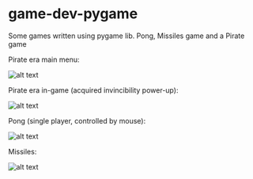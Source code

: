 # game-dev-pygame
Some games written using pygame lib. Pong, Missiles game and a Pirate game

Pirate era main menu:

![alt text](https://i.ibb.co/bNrRhXg/pirate-menu.png)

Pirate era in-game (acquired invincibility power-up):

![alt text](https://i.ibb.co/25hsQzy/pirate-game.png)

Pong (single player, controlled by mouse):

![alt text](https://i.ibb.co/xq7CzLN/pong.png)

Missiles:

![alt text](https://i.ibb.co/85BNVcz/missiles.png)

